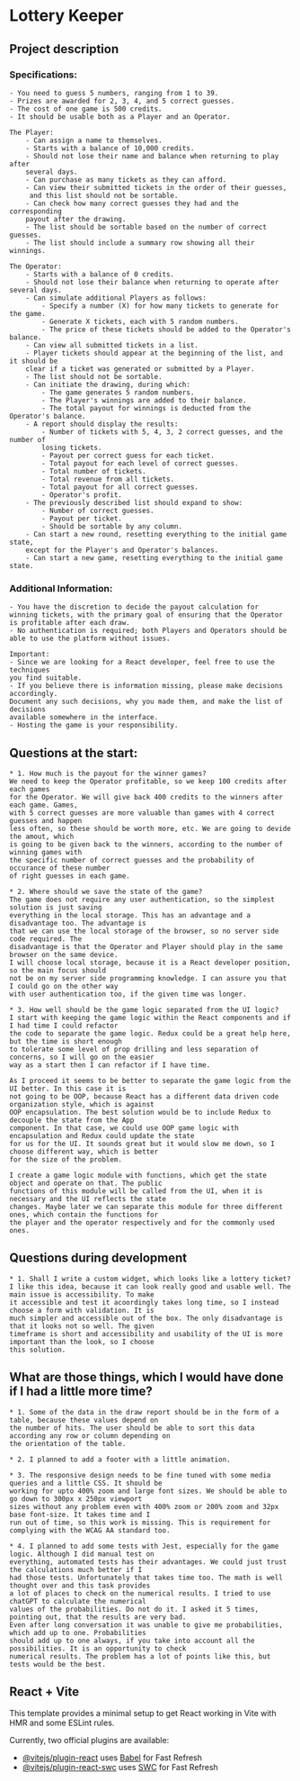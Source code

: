 # Lottery Keeper

## Project description

### Specifications:

    - You need to guess 5 numbers, ranging from 1 to 39.
    - Prizes are awarded for 2, 3, 4, and 5 correct guesses.
    - The cost of one game is 500 credits.
    - It should be usable both as a Player and an Operator.

    The Player:
        - Can assign a name to themselves.
        - Starts with a balance of 10,000 credits.
        - Should not lose their name and balance when returning to play after
        several days.
        - Can purchase as many tickets as they can afford.
        - Can view their submitted tickets in the order of their guesses,
         and this list should not be sortable.
        - Can check how many correct guesses they had and the corresponding
        payout after the drawing.
        - The list should be sortable based on the number of correct guesses.
        - The list should include a summary row showing all their winnings.

    The Operator:
        - Starts with a balance of 0 credits.
        - Should not lose their balance when returning to operate after several days.
        - Can simulate additional Players as follows:
            - Specify a number (X) for how many tickets to generate for the game.
            - Generate X tickets, each with 5 random numbers.
            - The price of these tickets should be added to the Operator's balance.
        - Can view all submitted tickets in a list.
        - Player tickets should appear at the beginning of the list, and it should be
        clear if a ticket was generated or submitted by a Player.
        - The list should not be sortable.
        - Can initiate the drawing, during which:
            - The game generates 5 random numbers.
            - The Player's winnings are added to their balance.
            - The total payout for winnings is deducted from the Operator's balance.
        - A report should display the results:
            - Number of tickets with 5, 4, 3, 2 correct guesses, and the number of
            losing tickets.
            - Payout per correct guess for each ticket.
            - Total payout for each level of correct guesses.
            - Total number of tickets.
            - Total revenue from all tickets.
            - Total payout for all correct guesses.
            - Operator's profit.
        - The previously described list should expand to show:
            - Number of correct guesses.
            - Payout per ticket.
            - Should be sortable by any column.
        - Can start a new round, resetting everything to the initial game state,
        except for the Player's and Operator's balances.
        - Can start a new game, resetting everything to the initial game state.

### Additional Information:

    - You have the discretion to decide the payout calculation for
    winning tickets, with the primary goal of ensuring that the Operator
    is profitable after each draw.
    - No authentication is required; both Players and Operators should be
    able to use the platform without issues.

    Important:
    - Since we are looking for a React developer, feel free to use the techniques
    you find suitable.
    - If you believe there is information missing, please make decisions accordingly.
    Document any such decisions, why you made them, and make the list of decisions
    available somewhere in the interface.
    - Hosting the game is your responsibility.

## Questions at the start:

    * 1. How much is the payout for the winner games?
    We need to keep the Operator profitable, so we keep 100 credits after each games
    for the Operator. We will give back 400 credits to the winners after each game. Games,
    with 5 correct guesses are more valuable than games with 4 correct guesses and happen
    less often, so these should be worth more, etc. We are going to devide the amout, which
    is going to be given back to the winners, according to the number of winning games with
    the specific number of correct guesses and the probability of occurance of these number
    of right guesses in each game.

    * 2. Where should we save the state of the game?
    The game does not require any user authentication, so the simplest solution is just saving
    everything in the local storage. This has an advantage and a disadvantage too. The advantage is
    that we can use the local storage of the browser, so no server side code required. The
    disadvantage is that the Operator and Player should play in the same browser on the same device.
    I will choose local storage, because it is a React developer position, so the main focus should
    not be on my server side programming knowledge. I can assure you that I could go on the other way
    with user authentication too, if the given time was longer.

    * 3. How well should be the game logic separated from the UI logic?
    I start with keeping the game logic within the React components and if I had time I could refactor
    the code to separate the game logic. Redux could be a great help here, but the time is short enough
    to tolerate some level of prop drilling and less separation of concerns, so I will go on the easier
    way as a start then I can refactor if I have time.

    As I proceed it seems to be better to separate the game logic from the UI better. In this case it is
    not going to be OOP, because React has a different data driven code organization style, which is against
    OOP encapsulation. The best solution would be to include Redux to decouple the state from the App
    component. In that case, we could use OOP game logic with encapsulation and Redux could update the state
    for us for the UI. It sounds great but it would slow me down, so I choose different way, which is better
    for the size of the problem.

    I create a game logic module with functions, which get the state object and operate on that. The public
    functions of this module will be called from the UI, when it is necessary and the UI reflects the state
    changes. Maybe later we can separate this module for three different ones, which contain the functions for
    the player and the operator respectively and for the commonly used ones.

## Questions during development

    * 1. Shall I write a custom widget, which looks like a lottery ticket?
    I like this idea, because it can look really good and usable well. The main issue is accessibility. To make
    it accessible and test it acoordingly takes long time, so I instead choose a form with validation. It is
    much simpler and accessible out of the box. The only disadvantage is that it looks not so well. The given
    timeframe is short and accessibility and usability of the UI is more important than the look, so I choose
    this solution.

## What are those things, which I would have done if I had a little more time?

    * 1. Some of the data in the draw report should be in the form of a table, because these values depend on
    the number of hits. The user should be able to sort this data according any row or column depending on
    the orientation of the table.

    * 2. I planned to add a footer with a little animation.

    * 3. The responsive design needs to be fine tuned with some media queries and a little CSS. It should be
    working for upto 400% zoom and large font sizes. We should be able to go down to 300px x 250px viewport
    sizes without any problem even with 400% zoom or 200% zoom and 32px base font-size. It takes time and I
    run out of time, so this work is missing. This is requirement for complying with the WCAG AA standard too.

    * 4. I planned to add some tests with Jest, especially for the game logic. Although I did manual test on
    everything, automated tests has their advantages. We could just trust the calculations much better if I
    had those tests. Unfortunately that takes time too. The math is well thought over and this task provides
    a lot of places to check on the numerical results. I tried to use chatGPT to calculate the numerical
    values of the probabilities. Do not do it. I asked it 5 times, pointing out, that the results are very bad.
    Even after long conversation it was unable to give me probabilities, which add up to one. Probabilities
    should add up to one always, if you take into account all the possibilities. It is an opportunity to check
    numerical results. The problem has a lot of points like this, but tests would be the best.

## React + Vite

This template provides a minimal setup to get React working in Vite with HMR and some ESLint rules.

Currently, two official plugins are available:

- [@vitejs/plugin-react](https://github.com/vitejs/vite-plugin-react/blob/main/packages/plugin-react/README.md) uses [Babel](https://babeljs.io/) for Fast Refresh
- [@vitejs/plugin-react-swc](https://github.com/vitejs/vite-plugin-react-swc) uses [SWC](https://swc.rs/) for Fast Refresh
